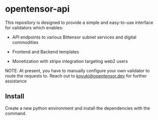 # opentensor-api

This repository is designed to provide a simple and easy-to-use interface for validators which enables:

- API endpoints to various Bittensor subnet services and digital commodities 

- Frontend and Backend templates

- Monetization with stripe integration targeting web2 users 


NOTE: At present, you have to manually configure your own validator to route the requests to. Reach out to koyuki@opentensor.dev for further assistance


## Install
Create a new python environment and install the dependencies with the command.

